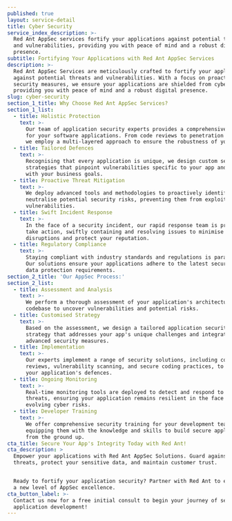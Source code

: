 ```yaml
---
published: true
layout: service-detail
title: Cyber Security
service_index_description: >-
  Red Ant AppSec services fortify your applications against potential threats
  and vulnerabilities, providing you with peace of mind and a robust digital
  presence.
subtitle: Fortifying Your Applications with Red Ant AppSec Services
description: >-
  Red Ant AppSec Services are meticulously crafted to fortify your applications
  against potential threats and vulnerabilities. With a focus on proactive
  security measures, we ensure your applications are shielded from cyber risks,
  providing you with peace of mind and a robust digital presence.
slug: cyber-security
section_1_title: Why Choose Red Ant AppSec Services?
section_1_list:
  - title: Holistic Protection
    text: >-
      Our team of application security experts provides a comprehensive shield
      for your software applications. From code reviews to penetration testing,
      we employ a multi-layered approach to ensure the robustness of your apps.
  - title: Tailored Defences
    text: >-
      Recognising that every application is unique, we design custom security
      strategies that pinpoint vulnerabilities specific to your app and align
      with your business goals.
  - title: Proactive Threat Mitigation
    text: >-
      We deploy advanced tools and methodologies to proactively identify and
      neutralise potential security risks, preventing them from exploiting
      vulnerabilities.
  - title: Swift Incident Response
    text: >-
      In the face of a security incident, our rapid response team is primed to
      take action, swiftly containing and resolving issues to minimise
      disruptions and protect your reputation.
  - title: Regulatory Compliance
    text: >-
      Staying compliant with industry standards and regulations is paramount.
      Our solutions ensure your applications adhere to the latest security and
      data protection requirements.
section_2_title: 'Our AppSec Process:'
section_2_list:
  - title: Assessment and Analysis
    text: >-
      We perform a thorough assessment of your application's architecture and
      codebase to uncover vulnerabilities and potential risks.
  - title: Customised Strategy
    text: >-
      Based on the assessment, we design a tailored application security
      strategy that addresses your app's unique challenges and integrates
      advanced security measures.
  - title: Implementation
    text: >-
      Our experts implement a range of security solutions, including code
      reviews, vulnerability scanning, and secure coding practices, to fortify
      your application's defences.
  - title: Ongoing Monitoring
    text: >-
      Real-time monitoring tools are deployed to detect and respond to emerging
      threats, ensuring your application remains resilient in the face of
      evolving cyber risks.
  - title: Developer Training
    text: >-
      We offer comprehensive security training for your development team,
      equipping them with the knowledge and skills to build secure applications
      from the ground up.
cta_title: Secure Your App's Integrity Today with Red Ant!
cta_description: >
  Empower your applications with Red Ant AppSec Solutions. Guard against cyber
  threats, protect your sensitive data, and maintain customer trust.


  Ready to fortify your application security? Partner with Red Ant to experience
  a new level of AppSec excellence.
cta_button_label: >-
  Contact us now for a free initial consult to begin your journey of secure
  application development!
---
```


